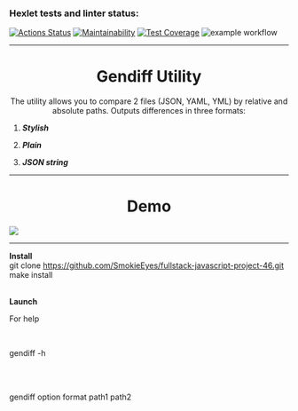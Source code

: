 ### Hexlet tests and linter status:
[![Actions Status](https://github.com/SmokieEyes/frontend-project-46/workflows/hexlet-check/badge.svg)](https://github.com/SmokieEyes/frontend-project-46/actions)
[![Maintainability](https://api.codeclimate.com/v1/badges/27ddf4e4282dc9bba4c9/maintainability)](https://codeclimate.com/github/SmokieEyes/frontend-project-46/maintainability)
[![Test Coverage](https://api.codeclimate.com/v1/badges/27ddf4e4282dc9bba4c9/test_coverage)](https://codeclimate.com/github/SmokieEyes/frontend-project-46/test_coverage)
![example workflow](https://github.com/SmokieEyes/frontend-project-46/actions/workflows/git-check.yml/badge.svg)
<hr>
<h1 align="center">Gendiff Utility</h1>
<p align="center">The utility allows you to compare 2 files (JSON, YAML, YML) by relative and absolute paths. Outputs differences in three formats: </p>

<ol>
<li><p style="font-style: italic; font-weight: bold">Stylish</p></li>
<li><p style="font-style: italic; font-weight: bold">Plain</li> 
<li><p style="font-style: italic; font-weight: bold">JSON string</p></li>
</ol>
<hr>
<h1 align="center">Demo</h1>
<a href="https://asciinema.org/a/2EwwhpM37mfPVewRxUrzxhW7g" target="_blank"><img src="https://asciinema.org/a/2EwwhpM37mfPVewRxUrzxhW7g.svg" /></a>
<hr>

<b align="center">Install</b><br>
git clone https://github.com/SmokieEyes/fullstack-javascript-project-46.git <br>
make install<br>
<br>

<b align="center">Launch</b>
<p>For help</p><br>
<p>gendiff -h</p><br>
<br>
<p>gendiff option format path1 path2</p>
